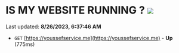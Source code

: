 # IS MY WEBSITE RUNNING ? [![](https://img.shields.io/static/v1?label=Sponsor&message=%E2%9D%A4&logo=GitHub&color=%23fe8e86)](https://github.com/sponsors/<username>)

Last updated: **8/26/2023, 6:37:46 AM**

- `GET` [https://youssefservice.me](https://youssefservice.me) - **Up** (775ms)
